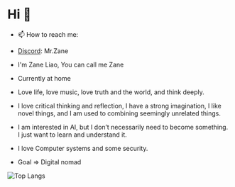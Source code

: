 # Hi 👋
- 📫 How to reach me:
- <a> [Discord](https://discord.com/): Mr.Zane </a>

- I'm Zane Liao, You can call me Zane
- Currently at home
- Love life, love music, love truth and the world, and think deeply.
- I love critical thinking and reflection, I have a strong imagination, I like novel things, and I am used to combining seemingly unrelated things.
- I am interested in AI, but I don’t necessarily need to become something. I just want to learn and understand it.
- I love Computer systems and some security.
- Goal => Digital nomad

![Top Langs](https://github-readme-stats.vercel.app/api/top-langs/?username=Zane-Liao&layout=compact)
